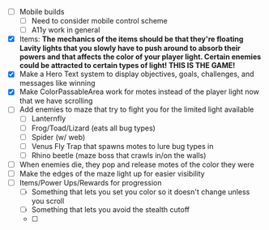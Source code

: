 - [ ] Mobile builds
	- [ ] Need to consider mobile control scheme
	- [ ] A11y work in general
- [x] Items: **The mechanics of the items should be that they're floating Lavity lights that you slowly have to push around to absorb their powers and that affects the color of your player light. Certain enemies could be attracted to certain types of light! THIS IS THE GAME!**
- [x] Make a Hero Text system to display objectives, goals, challenges, and messages like winning
- [x] Make ColorPassableArea work for motes instead of the player light now that we have scrolling
- [ ] Add enemies to maze that try to fight you for the limited light available
	- [ ] Lanternfly
	- [ ] Frog/Toad/Lizard (eats all bug types)
	- [ ] Spider (w/ web)
	- [ ] Venus Fly Trap that spawns motes to lure bug types in
	- [ ] Rhino beetle (maze boss that crawls in/on the walls)
- [ ] When enemies die, they pop and release motes of the color they were
- [ ] Make the edges of the maze light up for easier visibility
- [ ] Items/Power Ups/Rewards for progression
	- [ ] Something that lets you set you color so it doesn't change unless you scroll
	- [ ] Something that lets you avoid the stealth cutoff
	- [ ] 

